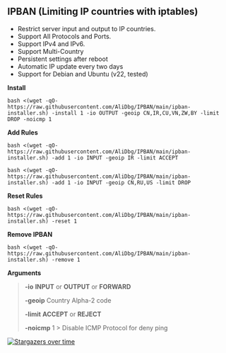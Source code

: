 ## IPBAN (Limiting IP countries with iptables)

- Restrict server input and output to IP countries.
- Support All Protocols and Ports.
- Support IPv4 and IPv6.
- Support Multi-Country
- Persistent settings after reboot
- Automatic IP update every two days
- Support for Debian and Ubuntu (v22, tested)

**Install**
```
bash <(wget -qO- https://raw.githubusercontent.com/AliDbg/IPBAN/main/ipban-installer.sh) -install 1 -io OUTPUT -geoip CN,IR,CU,VN,ZW,BY -limit DROP -noicmp 1
```


**Add Rules**
```
bash <(wget -qO- https://raw.githubusercontent.com/AliDbg/IPBAN/main/ipban-installer.sh) -add 1 -io INPUT -geoip IR -limit ACCEPT

bash <(wget -qO- https://raw.githubusercontent.com/AliDbg/IPBAN/main/ipban-installer.sh) -add 1 -io INPUT -geoip CN,RU,US -limit DROP
```

**Reset Rules**
```
bash <(wget -qO- https://raw.githubusercontent.com/AliDbg/IPBAN/main/ipban-installer.sh) -reset 1
```

**Remove IPBAN**
```
bash <(wget -qO- https://raw.githubusercontent.com/AliDbg/IPBAN/main/ipban-installer.sh) -remove 1
```
**Arguments**
>
> **-io** **INPUT** or **OUTPUT** or **FORWARD**
>
> **-geoip** Country	Alpha-2 code
>
> **-limit**  **ACCEPT** or **REJECT** 
>
> **-noicmp** 1 > Disable ICMP Protocol for deny ping


[![Stargazers over time](https://starchart.cc/AliDbg/IPBAN.svg)](https://starchart.cc/AliDbg/IPBAN)
